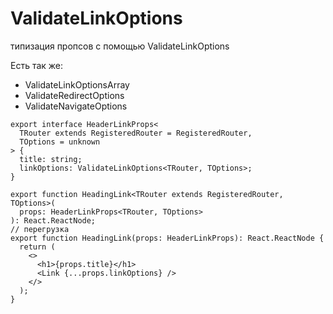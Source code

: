 # ValidateLinkOptions

типизация пропсов с помощью ValidateLinkOptions

Есть так же:

- ValidateLinkOptionsArray
- ValidateRedirectOptions
- ValidateNavigateOptions

```tsx
export interface HeaderLinkProps<
  TRouter extends RegisteredRouter = RegisteredRouter,
  TOptions = unknown
> {
  title: string;
  linkOptions: ValidateLinkOptions<TRouter, TOptions>;
}

export function HeadingLink<TRouter extends RegisteredRouter, TOptions>(
  props: HeaderLinkProps<TRouter, TOptions>
): React.ReactNode;
// перегрузка
export function HeadingLink(props: HeaderLinkProps): React.ReactNode {
  return (
    <>
      <h1>{props.title}</h1>
      <Link {...props.linkOptions} />
    </>
  );
}
```
